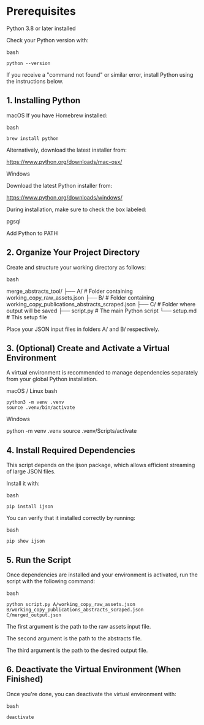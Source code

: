 # Prerequisites
Python 3.8 or later installed

Check your Python version with:

bash
```
python --version
```
If you receive a "command not found" or similar error, install Python using the instructions below.

## 1. Installing Python

macOS
If you have Homebrew installed:

bash

```
brew install python
```
Alternatively, download the latest installer from:

https://www.python.org/downloads/mac-osx/

Windows

Download the latest Python installer from:

https://www.python.org/downloads/windows/

During installation, make sure to check the box labeled:

pgsql

Add Python to PATH

## 2. Organize Your Project Directory
Create and structure your working directory as follows:

bash

merge_abstracts_tool/
├── A/                        # Folder containing working_copy_raw_assets.json
├── B/                        # Folder containing working_copy_publications_abstracts_scraped.json
├── C/                        # Folder where output will be saved
├── script.py                 # The main Python script
└── setup.md                  # This setup file

Place your JSON input files in folders A/ and B/ respectively.

## 3. (Optional) Create and Activate a Virtual Environment
A virtual environment is recommended to manage dependencies separately from your global Python installation.

macOS / Linux
bash

```
python3 -m venv .venv
source .venv/bin/activate
```

Windows 

python -m venv .venv
source .venv/Scripts/activate

## 4. Install Required Dependencies

This script depends on the ijson package, which allows efficient streaming of large JSON files.

Install it with:

bash

```
pip install ijson
```

You can verify that it installed correctly by running:

bash

```
pip show ijson
```

## 5. Run the Script

Once dependencies are installed and your environment is activated, run the script with the following command:

bash

```
python script.py A/working_copy_raw_assets.json B/working_copy_publications_abstracts_scraped.json C/merged_output.json
```

The first argument is the path to the raw assets input file.

The second argument is the path to the abstracts file.

The third argument is the path to the desired output file.

## 6. Deactivate the Virtual Environment (When Finished)

Once you're done, you can deactivate the virtual environment with:

bash

```
deactivate
```
